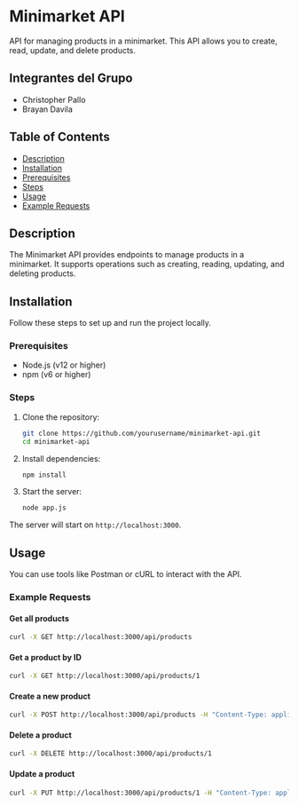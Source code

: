 # Minimarket API

API for managing products in a minimarket. This API allows you to create, read, update, and delete products.

## Integrantes del Grupo

- Christopher Pallo
- Brayan Davila


## Table of Contents

- [Description](#description)
- [Installation](#installation)
- [Prerequisites](#prerequisites)
- [Steps](#steps)
- [Usage](#usage)
- [Example Requests](#example-requests)


## Description

The Minimarket API provides endpoints to manage products in a minimarket. It supports operations such as creating, reading, updating, and deleting products.

## Installation

Follow these steps to set up and run the project locally.

### Prerequisites

- Node.js (v12 or higher)
- npm (v6 or higher)

### Steps

1. Clone the repository:
    ```sh
    git clone https://github.com/yourusername/minimarket-api.git
    cd minimarket-api
    ```

2. Install dependencies:
    ```sh
    npm install
    ```

3. Start the server:
    ```sh
    node app.js
    ```

The server will start on `http://localhost:3000`.

## Usage

You can use tools like Postman or cURL to interact with the API.

### Example Requests

#### Get all products
```sh
curl -X GET http://localhost:3000/api/products
```

#### Get a product by ID
```sh
curl -X GET http://localhost:3000/api/products/1

```
#### Create a new product
```sh
curl -X POST http://localhost:3000/api/products -H "Content-Type: application/json" -d '{"name": "Product Name", "price": 100, "quantity": 10, "description": "Product Description"}'
```

#### Delete a product
```sh
curl -X DELETE http://localhost:3000/api/products/1
```

#### Update a product
```sh
curl -X PUT http://localhost:3000/api/products/1 -H "Content-Type: application/json" -d '{"name": "Updated Product Name", "price": 150, "quantity": 20, "description": "Updated Product Description"}'
```